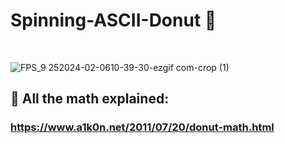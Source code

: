 # Spinning-ASCII-Donut 🍩
<br/>

![FPS_9 252024-02-0610-39-30-ezgif com-crop (1)](https://github.com/DiyanMarkov/Spinning-ASCII-Donut/assets/121679485/c3757cf3-159e-404e-96ad-e11fd398209f)

## 🧠 All the math explained:

### https://www.a1k0n.net/2011/07/20/donut-math.html
